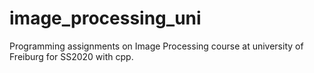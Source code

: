 # image_processing_uni
Programming assignments on Image Processing course at university of Freiburg for SS2020 with cpp. 
